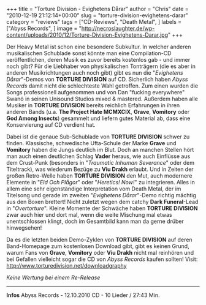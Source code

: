+++
title = "Torture Division - Evighetens Dårar"
author = "Chris"
date = "2010-12-19 21:12:14+00:00"
slug = "torture-division-evighetens-darar"
category = "reviews"
tags = ["CD-Reviews", "Death Metal", ]
labels = ["Abyss Records", ]
image = "http://necroslaughter.de/wp-content/uploads/2010/12/Torture-Division-Evighetens-Darar.jpg"
+++

Der Heavy Metal ist schon eine besondere Subkultur. In welcher anderen musikalischen Schublade sonst könnte man eine Compilation-CD veröffentlichen, deren Musik es zuvor bereits kostenlos gab - und immer noch gibt?
Für die Liebhaber von physikalischen Tonträgern (die es aber in anderen Musikrichtungen auch noch gibt) gibt es nun die "_Evighetens Dårar_"-Demos von **TORTURE DIVISION** auf CD. Sicherlich haben _Abyss Records_ damit nicht die schlechteste Wahl getroffen. Zum einen wurden die Songs professionell aufgenommen und von Dan "fucking everywhere" Swanö in seinen Unisound Studios mixed & mastered. Außerdem haben alle Musiker in **TORTURE DIVISION** bereits reichlich Erfahrungen in ihren anderen Bands (u.a. **The Project Hate MCMXCIX**, **Grave**, **Vomitory** oder **God Among Insects**) gesammelt und liefern gutes Material ab, dass eine Konservierung auf CD verdient hat.

Dabei ist die genaue Sub-Schublade von **TORTURE DIVISION** schwer zu finden. Klassische, schwedische Ufta-Schule der Marke **Grave** und **Vomitory** haben die Jungs deutlich im Blut. Doch an manchen Stellen hört man auch einen deutlichen Schlag **Vader** heraus, wie auch Einflüsse aus dem Crust-Punk (besonders in "_Traumatic Inhuman Severance_" oder dem Titeltrack), was wiederum Bezüge zu **Viu Drakh** erlaubt. Und in Zeiten der großen Retro-Welle haben **TORTURE DIVISION** den Mut, auch modernere Elemente in "_Eld Och Plågor_" oder "_Heretics! Now!_" zu integrieren. Alles in allem eine sehr eigenständige Interpretation vom Death Metal, der im Titelsong und gerade im zweiten "_Evighetens Dårar_"-Demo richtig mächtig aus den Boxen brettert! Nicht zuletzt wegen dem catchy **Dark Funeral**-Lead in "_Overtorture_".
Kleine Momente der Schwäche haben **TORTURE DIVISION** zwar auch hier und dort mal, wenn die weite Mischung mal etwas unentschlossen klingt, doch im Gesamtbild kann man da gerne drüber hinwegsehen!

Da es die letzten beiden Demo-Zyklen von **TORTURE DIVISION** auf deren Band-Homepage zum kostenlosen Download gibt, gibt es keinen Grund, warum Fans von **Grave**, **Vomitory** oder **Viu Drakh** nicht mal reinhören und bei Gefallen vielleicht sogar die CD von _Abyss Records_ kaufen sollten! Visit: <a href="http://www.torturedivision.net/downloadgraphy">http://www.torturedivision.net/downloadgraphy</a>

_Keine Wertung bei einem Re-Release_



---
**Infos**
Abyss Records - 12.10.2010
CD - 10 Lieder / 27:43 Min.
